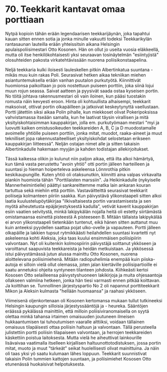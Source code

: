 


    
# 70. Teekkarit kantavat omaa porttiaan

Nytpä kopioin tähän erään legendaarisen teekkarijäynän, joka tapahtui kauan sitten ennen sotia ja jonka 
minulle vakuutti todeksi Teekkarikylän rantasaunan lauteilla erään yhteissitsin aikana Helsingin 
apulaispoliisimestari Otto Kosonen. Hän on ollut jo useita vuosia eläkkeellä, mutta oli itse 
henkilökohtaisesti yksi seuraavan tosinäytelmän "esiintyjistä" olosuhteiden pakosta virkatehtävissään 
nuorena poliisikonstaapelina.

Neljä teekkaria kulki iloisesti lauleskellen pitkin Albertinkatua suuntana - mikäs muu kuin
rakas Poli. Seurasivat hetken aikaa tekniikan miehen asiantuntemuksella erään vanhan
puutalon purkutyötä. Kiinnittivät huomionsa paikoiltaan jo pois nostettuun puiseen porttiin,
joka siinä lojui muun rojun seassa. Saivat aatteen ja pyysivät saada ostaa kyseisen portin. No
töitä johtava rakennusmestari oli vain iloinen, kun pääsi tuostakin romusta näin kevyesti
eroon. Hinta oli kohtuullista alhaisempi, teekkarit maksoivat, ottivat portin olkapäilleen ja
jatkoivat keskeytynyttä vaellustaan. Portti jätettiin siksi aikaa Polin pihalle, kun miekkoset
olivat Pokeripoksissa vahvistamassa itseään samalla, kun he laativat täysin virallisen ja mitä
yksityiskohtaisimman kauppakirjan, jolla em. purkutyömaan mestari "myi ja luovutti kaiken
omistusoikeuden teekkareiden A, B, C ja D muodostamalle avoimelle yhtiölle puiseen
porttiin, jonka mitat, muodot, raaka-aineet ja muut teknilliset jopa rakennustaiteelliset
yksityiskohdat selostetaan erikseen kauppakirjan liitteessä". Neljän ostajan nimet alle ja sitten
takaisin Albertinkadulle hakemaan myyjän ja kahden todistajan allekirjoitukset.

Tässä kaikessa olikin jo kulunut niin paljon aikaa, että ilta alkoi hämärtyä, kun tämä vasta perustettu 
"avoin yhtiö" otti portin jälleen harteilleen ja suuntasi jo hieman hoiperteleva askeleensa Lönnrothia 
pitkin keskikaupungille. Kuten yhtiö oli otaksunutkin, kiinnitti aina valpas virkavalta piankin huomiota 
tähän "Porttilaisten marssiin". Ja Heikinkadulle (nykyiselle Mannerheimintielle) päättyi 
sankareittemme matka lain ankaran kouran tartuttua sekä miehiin että porttiin. Vastaväitteittä 
seurasivat teekkarit poliiseja kolmanteen piiriin saakka. Kun päivystävä ylikonstaapeli sitten alkoi 
laatia kuulustelupöytäkirjaa "ilkivaltaisesta portin varastamisesta ja sen myötä aiheutetusta 
epäjärjestyksestä kadulla", vetivät kaverit kauppakirjan esiin vaatien selvitystä, minkä lakipykälän 
nojalla heitä oli estetty siirtämästä omistamaansa esinettä pisteestä A pisteeseen B. Mitään tällaista 
lakipykälää ei arvon ylikonstaapeli tietenkään tuntenut, eikä hänen sitten auttanut muu kuin anteeksi 
pyydellen saattaa pojat ulko-ovelle ja vapauteen. Portti jälleen olkapäille ja lakkien tupsut rytmikkäästi 
heilahdellen suuntasi kvartetti nyt askeleensa kohti Aleksia, joka taas kuului ensimmäisen poliisipiirin 
valvontaan. Nyt oli kuitenkin kolmospiirin päivystäjä soittanut ykköseen ja varoittanut saapuvista 
teekkareista ja heidän metkuistaan. Ja ykkösessä istui päivystämässä jutun alussa mainittu Otto 
Kosonen, nuorena aloittelevana poliisimiehenä. Mitään radiopuhelimia enempää kuin piiska-autoja ei 
silloin vielä ollut olemassa, joten jalan kiertäville poliisipartioille ei saatu annetuksi ohjeita syntyneen 
tilanteen johdosta. Kiihkeästi kertoi Kososen Otto selailleensa päivystyshuoneen lakikirjoja ja muita 
ohjesaantoja ollakseen valmiina hetkeen, jonka hän tiesi varmasti ennen pitkää koittavan. Ja koittihan 
se. Tunnollinen järjestyspartio No 2 oli napannut porttiteekkarit Mikon ja Aleksin kulmasta "hellään 
huomaansa" ja raahasi ykköseen.

Viimeisenä oljenkortenaan oli Kosonen kertomansa mukaan tullut tutkineeksi Helsingin kaupungin 
silloisia järjestyssääntöjä ja - heureka. Sääntöjen eräässä pykälässä mainittiin, että milloin 
poliisiviranomaisella on syytä olettaa minkä tahansa irtaimen omaisuuden joutuneen ilmeisen 
hukkaantumisen tai tuhoutumisen vaaralle alttiiksi, voidaan tällainen omaisuus tilapäisesti ottaa poliisin 
haltuun ja valvontaan. Tällä perusteella julistettiin portti poliisin tilapaiseen valvontaan, ja herrojen 
teekkareiden käskettiin poistua laitoksesta. Mutta vielä he aiheuttivat lainkourille lisävaivaa vaatimalla 
itselleen kirjallisen haltuunottotodistuksen, jossa portin mitat, muoto ja muut "tärkeät" seikat 
huolellisesti olivat mainittuina. Ja näin oli taas yksi yö saatu kulumaan lähes loppuun. Teekkarit 
suunnistivat takaisin Polin tummien kattojen suuntaan, ja poliisimiehet Kososen Otto etunenässä 
huokaisivat helpotuksesta.

